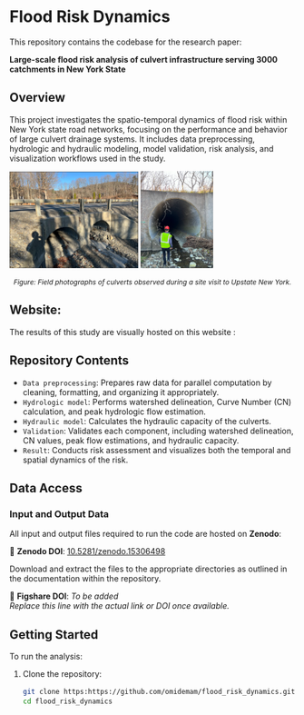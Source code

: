 # Flood Risk Dynamics

This repository contains the codebase for the research paper:

**Large-scale flood risk analysis of culvert infrastructure serving 3000 catchments in New York State**

## Overview

This project investigates the spatio-temporal dynamics of flood risk within New York state road networks, focusing on the performance and behavior of large culvert drainage systems. It includes data preprocessing, hydrologic and hydraulic modeling, model validation, risk analysis, and visualization workflows used in the study.

<p float="left">
  <img src="Image/culvert_1.PNG" alt="Culvert 1" width="45%" />
  <img src="Image/culvert_2.PNG" alt="Culvert 2" width="25.5%" />
</p>
<p style="text-align: center; font-style: italic; font-size: 12px;">
  Figure: Field photographs of culverts observed during a site visit to Upstate New York.
</p>

## Website:
The results of this study are visually hosted on this website :

## Repository Contents

- `Data preprocessing`: Prepares raw data for parallel computation by cleaning, formatting, and organizing it appropriately.
- `Hydrologic model`: Performs watershed delineation, Curve Number (CN) calculation, and peak hydrologic flow estimation.
- `Hydraulic model`: Calculates the hydraulic capacity of the culverts.
- `Validation`:  Validates each component, including watershed delineation, CN values, peak flow estimations, and hydraulic capacity.
- `Result`: Conducts risk assessment and visualizes both the temporal and spatial dynamics of the risk.

## Data Access

### Input and Output Data

All input and output files required to run the code are hosted on **Zenodo**:

📁 **Zenodo DOI**: [10.5281/zenodo.15306498](https://doi.org/10.5281/zenodo.15306498)

Download and extract the files to the appropriate directories as outlined in the documentation within the repository.

📁 **Figshare DOI**: *To be added*  
_Replace this line with the actual link or DOI once available._

## Getting Started

To run the analysis:

1. Clone the repository:
   ```bash
   git clone https:https://github.com/omidemam/flood_risk_dynamics.git
   cd flood_risk_dynamics
